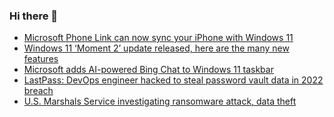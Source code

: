 ### Hi there 👋

<!--START_SECTION:feed-->
* [Microsoft Phone Link can now sync your iPhone with Windows 11](https://www.bleepingcomputer.com/news/microsoft/microsoft-phone-link-can-now-sync-your-iphone-with-windows-11/)
* [Windows 11 ‘Moment 2’ update released, here are the many new features](https://www.bleepingcomputer.com/news/microsoft/windows-11-moment-2-update-released-here-are-the-many-new-features/)
* [Microsoft adds AI-powered Bing Chat to Windows 11 taskbar](https://www.bleepingcomputer.com/news/microsoft/microsoft-adds-ai-powered-bing-chat-to-windows-11-taskbar/)
* [LastPass: DevOps engineer hacked to steal password vault data in 2022 breach](https://www.bleepingcomputer.com/news/security/lastpass-devops-engineer-hacked-to-steal-password-vault-data-in-2022-breach/)
* [U.S. Marshals Service investigating ransomware attack, data theft](https://www.bleepingcomputer.com/news/security/us-marshals-service-investigating-ransomware-attack-data-theft/)
<!--END_SECTION:feed-->

<!--
**frankenk/frankenk** is a ✨ _special_ ✨ repository because its `README.md` (this file) appears on your GitHub profile.

Here are some ideas to get you started:

- 🔭 I’m currently working on ...
- 🌱 I’m currently learning ...
- 👯 I’m looking to collaborate on ...
- 🤔 I’m looking for help with ...
- 💬 Ask me about ...
- 📫 How to reach me: ...
- 😄 Pronouns: ...
- ⚡ Fun fact: ...
-->



